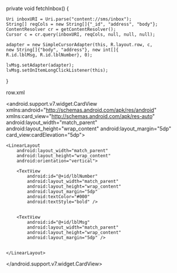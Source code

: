 private void fetchInbox() { 

    Uri inboxURI = Uri.parse("content://sms/inbox");
    String[] reqCols = new String[]{"_id", "address", "body"};
    ContentResolver cr = getContentResolver();
    Cursor c = cr.query(inboxURI, reqCols, null, null, null);

    adapter = new SimpleCursorAdapter(this, R.layout.row, c,
    new String[]{"body", "address"}, new int[]{
    R.id.lblMsg, R.id.lblNumber}, 0);

    lvMsg.setAdapter(adapter);
    lvMsg.setOnItemLongClickListener(this);
}


row.xml
<?xml version="1.0" encoding="utf-8"?>
<android.support.v7.widget.CardView xmlns:android="http://schemas.android.com/apk/res/android"
    xmlns:card_view="http://schemas.android.com/apk/res-auto"
    android:layout_width="match_parent"
    android:layout_height="wrap_content"
    android:layout_margin="5dp"
    card_view:cardElevation="5dp">

    <LinearLayout
        android:layout_width="match_parent"
        android:layout_height="wrap_content"
        android:orientation="vertical">

        <TextView
            android:id="@+id/lblNumber"
            android:layout_width="match_parent"
            android:layout_height="wrap_content"
            android:layout_margin="5dp"
            android:textColor="#000"
            android:textStyle="bold" />


        <TextView
            android:id="@+id/lblMsg"
            android:layout_width="match_parent"
            android:layout_height="wrap_content"
            android:layout_margin="5dp" />


    </LinearLayout>
</android.support.v7.widget.CardView>
